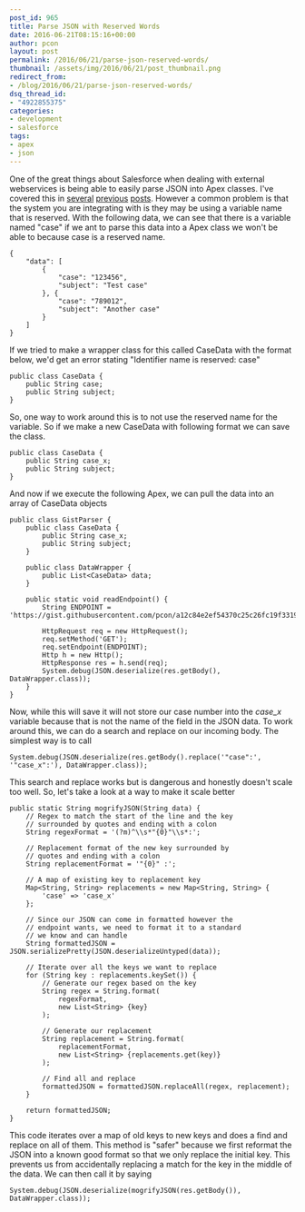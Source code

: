 ```yaml
---
post_id: 965
title: Parse JSON with Reserved Words
date: 2016-06-21T08:15:16+00:00
author: pcon
layout: post
permalink: /2016/06/21/parse-json-reserved-words/
thumbnail: /assets/img/2016/06/21/post_thumbnail.png
redirect_from:
- /blog/2016/06/21/parse-json-reserved-words/
dsq_thread_id:
- "4922855375"
categories:
- development
- salesforce
tags:
- apex
- json
---
```

One of the great things about Salesforce when dealing with external webservices is being able to easily parse JSON into Apex classes.  I've covered this in [several](/2015/11/30/json-deserialization-in-salesforce/) [previous](/2016/03/16/extending-objects-json-parsing/) [posts](/2016/03/01/runkeeper-data-in-salesforce/).   However a common problem is that the system you are integrating with is they may be using a variable name that is reserved.  With the following data, we can see that there is a variable named "case" if we ant to parse this data into a Apex class we won't be able to because case is a reserved name.

```apexscript
{
    "data": [
        {
            "case": "123456",
            "subject": "Test case"
        }, {
            "case": "789012",
            "subject": "Another case"
        }
    ]
}
```

<!--more-->

If we tried to make a wrapper class for this called CaseData with the format below, we'd get an error stating "Identifier name is reserved: case"

```apexscript
public class CaseData {
    public String case;
    public String subject;
}
```

So, one way to work around this is to not use the reserved name for the variable.  So if we make a new CaseData with following format we can save the class.

```apex
public class CaseData {
    public String case_x;
    public String subject;
}
```

And now if we execute the following Apex, we can pull the data into an array of CaseData objects

```apex
public class GistParser {
    public class CaseData {
        public String case_x;
        public String subject;
    }

    public class DataWrapper {
        public List<CaseData> data;
    }

    public static void readEndpoint() {
        String ENDPOINT = 'https://gist.githubusercontent.com/pcon/a12c84e2ef54370c25c26fc19f331971/raw/6a881590a5ca1467283ac17bea223a8916ce9528/gistfile1.txt';

        HttpRequest req = new HttpRequest();
        req.setMethod('GET');
        req.setEndpoint(ENDPOINT);
        Http h = new Http();
        HttpResponse res = h.send(req);
        System.debug(JSON.deserialize(res.getBody(), DataWrapper.class));
    }
}
```

Now, while this will save it will not store our case number into the _case_x_ variable because that is not the name of the field in the JSON data.  To work around this, we can do a search and replace on our incoming body.  The simplest way is to call

```apex
System.debug(JSON.deserialize(res.getBody().replace('"case":', '"case_x":'), DataWrapper.class));
```

This search and replace works but is dangerous and honestly doesn't scale too well.  So, let's take a look at a way to make it scale better

```apex
public static String mogrifyJSON(String data) {
    // Regex to match the start of the line and the key
    // surrounded by quotes and ending with a colon
    String regexFormat = '(?m)^\\s*"{0}"\\s*:';

    // Replacement format of the new key surrounded by
    // quotes and ending with a colon
    String replacementFormat = '"{0}" :';

    // A map of existing key to replacement key
    Map<String, String> replacements = new Map<String, String> {
        'case' => 'case_x'
    };

    // Since our JSON can come in formatted however the
    // endpoint wants, we need to format it to a standard
    // we know and can handle
    String formattedJSON = JSON.serializePretty(JSON.deserializeUntyped(data));

    // Iterate over all the keys we want to replace
    for (String key : replacements.keySet()) {
        // Generate our regex based on the key
        String regex = String.format(
            regexFormat,
            new List<String> {key}
        );

        // Generate our replacement
        String replacement = String.format(
            replacementFormat,
            new List<String> {replacements.get(key)}
        );

        // Find all and replace
        formattedJSON = formattedJSON.replaceAll(regex, replacement);
    }

    return formattedJSON;
}
```

This code iterates over a map of old keys to new keys and does a find and replace on all of them.  This method is "safer" because we first reformat the JSON into a known good format so that we only replace the initial key.  This prevents us from accidentally replacing a match for the key in the middle of the data.  We can then call it by saying

```apex
System.debug(JSON.deserialize(mogrifyJSON(res.getBody()), DataWrapper.class));
```